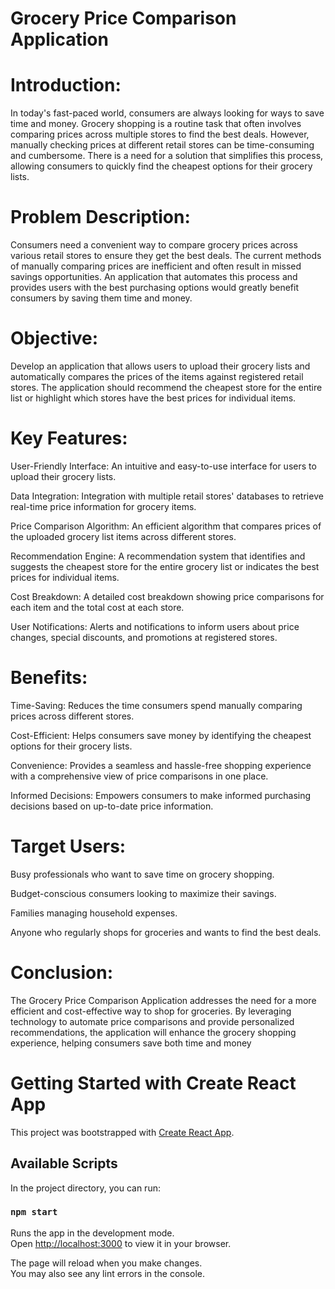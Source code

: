 # Grocery Price Comparison Application 

# Introduction: 

In today's fast-paced world, consumers are always looking for ways to save time and money. Grocery shopping is a routine task that often involves comparing prices across multiple stores to find the best deals. However, manually checking prices at different retail stores can be time-consuming and cumbersome. There is a need for a solution that simplifies this process, allowing consumers to quickly find the cheapest options for their grocery lists. 

# Problem Description: 

Consumers need a convenient way to compare grocery prices across various retail stores to ensure they get the best deals. The current methods of manually comparing prices are inefficient and often result in missed savings opportunities. An application that automates this process and provides users with the best purchasing options would greatly benefit consumers by saving them time and money. 

# Objective: 

Develop an application that allows users to upload their grocery lists and automatically compares the prices of the items against registered retail stores. The application should recommend the cheapest store for the entire list or highlight which stores have the best prices for individual items. 

# Key Features: 

User-Friendly Interface: An intuitive and easy-to-use interface for users to upload their grocery lists. 

Data Integration: Integration with multiple retail stores' databases to retrieve real-time price information for grocery items. 

Price Comparison Algorithm: An efficient algorithm that compares prices of the uploaded grocery list items across different stores. 

Recommendation Engine: A recommendation system that identifies and suggests the cheapest store for the entire grocery list or indicates the best prices for individual items. 

Cost Breakdown: A detailed cost breakdown showing price comparisons for each item and the total cost at each store. 

User Notifications: Alerts and notifications to inform users about price changes, special discounts, and promotions at registered stores. 

# Benefits: 

Time-Saving: Reduces the time consumers spend manually comparing prices across different stores. 

Cost-Efficient: Helps consumers save money by identifying the cheapest options for their grocery lists. 

Convenience: Provides a seamless and hassle-free shopping experience with a comprehensive view of price comparisons in one place. 

Informed Decisions: Empowers consumers to make informed purchasing decisions based on up-to-date price information. 

# Target Users: 

Busy professionals who want to save time on grocery shopping. 

Budget-conscious consumers looking to maximize their savings. 

Families managing household expenses. 

Anyone who regularly shops for groceries and wants to find the best deals. 

# Conclusion: 

The Grocery Price Comparison Application addresses the need for a more efficient and cost-effective way to shop for groceries. By leveraging technology to automate price comparisons and provide personalized recommendations, the application will enhance the grocery shopping experience, helping consumers save both time and money 


# Getting Started with Create React App

This project was bootstrapped with [Create React App](https://github.com/facebook/create-react-app).

## Available Scripts

In the project directory, you can run:

### `npm start`

Runs the app in the development mode.\
Open [http://localhost:3000](http://localhost:3000) to view it in your browser.

The page will reload when you make changes.\
You may also see any lint errors in the console.

